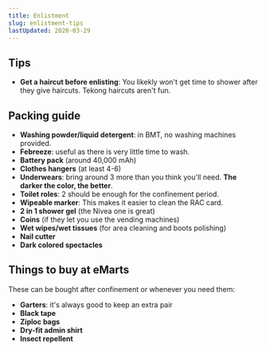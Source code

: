 ```yaml
---
title: Enlistment
slug: enlistment-tips
lastUpdated: 2020-03-29
---
```


## Tips
- **Get a haircut before enlisting**: You likekly won't get time to shower after they give haircuts. Tekong haircuts aren't fun.

## Packing guide
- **Washing powder/liquid detergent**: in BMT, no washing machines provided.
- **Febreeze**: useful as there is very little time to wash.
- **Battery pack** (around 40,000 mAh)
- **Clothes hangers** (at least 4-6)
- **Underwears**: bring around 3 more than you think you'll need. **The darker the color, the better**.
- **Toilet roles**: 2 should be enough for the confinement period.
- **Wipeable marker**: This makes it easier to clean the RAC card.
- **2 in 1 shower gel** (the Nivea one is great)
- **Coins** (if they let you use the vending machines)
- **Wet wipes/wet tissues** (for area cleaning and boots polishing)
- **Nail cutter**
- **Dark colored spectacles**

## Things to buy at eMarts

These can be bought after confinement or whenever you need them:

- **Garters**: it's always good to keep an extra pair
- **Black tape**
- **Ziploc bags**
- **Dry-fit admin shirt**
- **Insect repellent** 

